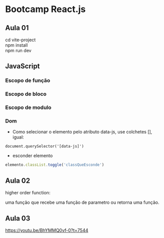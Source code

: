 # Bootcamp React.js
## Aula 01
 cd vite-project  
  npm install    
  npm run dev


## JavaScript

### Escopo de função
### Escopo de bloco
### Escopo de modulo


### Dom

- Como selecionar o elemento pelo atributo data-js, use colchetes [], igual:

``document.querySelector('[data-js]')``

- esconder elemento

```js
elemento.classList.toggle('classQueEsconde')
```
## Aula 02

higher order function:

uma função que recebe uma função de parametro ou retorna uma função.

## Aula 03

https://youtu.be/BhYMMQ0vf-0?t=7544

